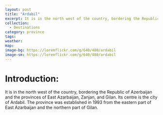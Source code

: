 ```yaml
---
layout: post
title: "Ardabil"
excerpt: It is in the north west of the country, bordering the Republic of Azerbaijan and the provinces of East Azarbaijan, Zanjan, and Gilan.
collection:
  - Destinations
category: province
tags:
weather:
map:
image-bg: https://loremflickr.com/g/640/480/ardabil
image-sm: https://loremflickr.com/g/640/480/ardabil
---
```

# **Introduction:**

It is in the north west of the country, bordering the Republic of Azerbaijan and the provinces of East Azarbaijan, Zanjan, and Gilan. Its centre is the city of Ardabil. The province was established in 1993 from the eastern part of East Azarbaijan and the northern part of Gilan.